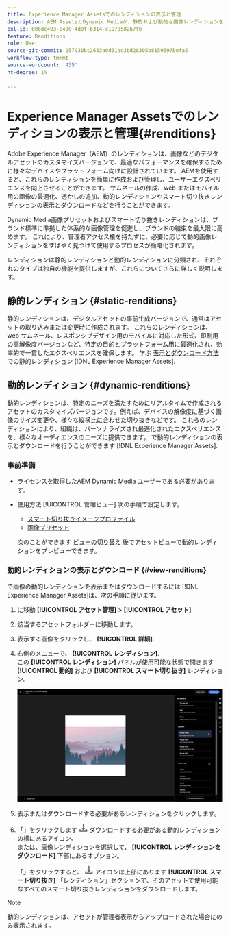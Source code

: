 ```yaml
---
title: Experience Manager Assetsでのレンディションの表示と管理
description: AEM AssetsとDynamic Mediaが、静的および動的な画像レンディションを使用して効果的な画像管理を簡素化する仕組みについて説明します。
exl-id: 006dc493-c400-4d0f-b314-c1978582b7fb
feature: Renditions
role: User
source-git-commit: 257930bc2633a0d31ad3bd28305b8159597befa5
workflow-type: tm+mt
source-wordcount: '435'
ht-degree: 1%

---
```


# Experience Manager Assetsでのレンディションの表示と管理{#renditions}

Adobe Experience Manager（AEM）のレンディションは、画像などのデジタルアセットのカスタマイズバージョンで、最適なパフォーマンスを確保するために様々なデバイスやプラットフォーム向けに設計されています。 AEMを使用すると、これらのレンディションを簡単に作成および管理し、ユーザーエクスペリエンスを向上させることができます。 サムネールの作成、web またはモバイル用の画像の最適化、透かしの追加、動的レンディションやスマート切り抜きレンディションの表示とダウンロードなどを行うことができます。

Dynamic Media画像プリセットおよびスマート切り抜きレンディションは、ブランド標準に準拠した体系的な画像管理を促進し、ブランドの結束を最大限に高めます。 これにより、管理者アクセス権を持たずに、必要に応じて動的画像レンディションをすばやく見つけて使用するプロセスが簡略化されます。

レンディションは静的レンディションと動的レンディションに分類され、それぞれのタイプは独自の機能を提供しますが、これらについてさらに詳しく説明します。

## 静的レンディション {#static-renditions}

静的レンディションは、デジタルアセットの事前生成バージョンで、通常はアセットの取り込みまたは変更時に作成されます。 これらのレンディションは、web サムネール、レスポンシブデザイン用のモバイルに対応した形式、印刷用の高解像度バージョンなど、特定の目的とプラットフォーム用に最適化され、効率的で一貫したエクスペリエンスを確保します。
学ぶ [表示とダウンロード方法](#view-dynamic-renditions) での静的レンディション [!DNL Experience Manager Assets].

## 動的レンディション {#dynamic-renditions}

動的レンディションは、特定のニーズを満たすためにリアルタイムで作成されるアセットのカスタマイズバージョンです。例えば、デバイスの解像度に基づく画像のサイズ変更や、様々な縦横比に合わせた切り抜きなどです。
これらのレンディションにより、組織は、パーソナライズされ最適化されたエクスペリエンスを、様々なオーディエンスのニーズに提供できます。 で動的レンディションの表示とダウンロードを行うことができます [!DNL Experience Manager Assets].

### 事前準備

* ライセンスを取得したAEM Dynamic Media ユーザーである必要があります。

* 使用方法 [!UICONTROL 管理ビュー] 次の手順で設定します。
   * [スマート切り抜きイメージプロファイル](/help/assets/dynamic-media/image-profiles.md#creating-image-profiles)
   * [画像プリセット](/help/assets/dynamic-media/managing-image-presets.md)

  次のことができます [ビューの切り替え](/help/assets/assets-view-introduction.md#how-to-access-assets-view) 後でアセットビューで動的レンディションをプレビューできます。

### 動的レンディションの表示とダウンロード {#view-renditions}

で画像の動的レンディションを表示またはダウンロードするには [!DNL Experience Manager Assets]は、次の手順に従います。

1. に移動 **[!UICONTROL アセット管理]** > **[!UICONTROL アセット]**.

1. 該当するアセットフォルダーに移動します。

1. 表示する画像をクリックし、 **[!UICONTROL 詳細]**.

1. 右側のメニューで、 **[!UICONTROL レンディション]**. <br> この **[!UICONTROL レンディション]** パネルが使用可能な状態で開きます **[!UICONTROL 動的]** および **[!UICONTROL スマート切り抜き]** レンディション。

   ![動的レンディション](assets/preset_smart_crop.png)
   <!-- ![dynamic renditions](assets/preset_smart_crop_view.png) -->

1. 表示またはダウンロードする必要があるレンディションをクリックします。

1. 「」をクリックします ![ダウンロードアイコン](assets/do-not-localize/download-icon.png) ダウンロードする必要がある動的レンディションの横にあるアイコン。 <br> または、画像レンディションを選択して、 **[!UICONTROL レンディションをダウンロード]** 下部にあるオプション。

   「」をクリックすると、 ![ダウンロードアイコン](assets/do-not-localize/download-icon.png) アイコンは上部にあります **[!UICONTROL スマート切り抜き]** 「レンディション」セクションで、そのアセットで使用可能なすべてのスマート切り抜きレンディションをダウンロードします。

>[!NOTE]
>
>動的レンディションは、アセットが管理者表示からアップロードされた場合にのみ表示されます。
